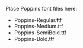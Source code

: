Place Poppins font files here:
- Poppins-Regular.ttf
- Poppins-Medium.ttf
- Poppins-SemiBold.ttf
- Poppins-Bold.ttf
